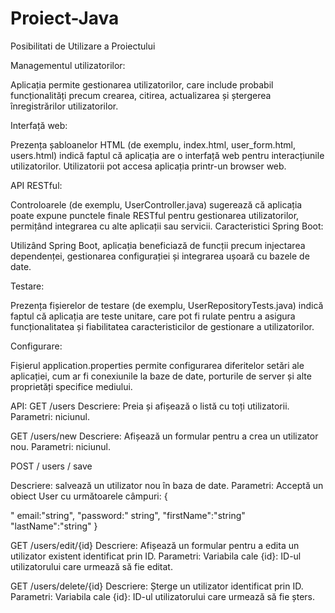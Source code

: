 # Proiect-Java
Posibilitati de Utilizare a Proiectului

Managementul utilizatorilor:

Aplicația permite gestionarea utilizatorilor, care include probabil funcționalități precum crearea, citirea, actualizarea și ștergerea înregistrărilor utilizatorilor.

Interfață web:

Prezența șabloanelor HTML (de exemplu, index.html, user_form.html, users.html) indică faptul că aplicația are o interfață web pentru interacțiunile utilizatorilor. Utilizatorii pot accesa aplicația printr-un browser web.

API RESTful:

Controloarele (de exemplu, UserController.java) sugerează că aplicația poate expune punctele finale RESTful pentru gestionarea utilizatorilor, permițând integrarea cu alte aplicații sau servicii.
Caracteristici Spring Boot:

Utilizând Spring Boot, aplicația beneficiază de funcții precum injectarea dependenței, gestionarea configurației și integrarea ușoară cu bazele de date.

Testare:

Prezența fișierelor de testare (de exemplu, UserRepositoryTests.java) indică faptul că aplicația are teste unitare, care pot fi rulate pentru a asigura funcționalitatea și fiabilitatea caracteristicilor de gestionare a utilizatorilor.

Configurare:

Fișierul application.properties permite configurarea diferitelor setări ale aplicației, cum ar fi conexiunile la baze de date, porturile de server și alte proprietăți specifice mediului.

API:
GET /users
Descriere: Preia și afișează o listă cu toți utilizatorii.
Parametri: niciunul.

GET /users/new
Descriere: Afișează un formular pentru a crea un utilizator nou.
Parametri: niciunul.

POST / users / save

Descriere: salvează un utilizator nou în baza de date.
Parametri: Acceptă un obiect User cu următoarele câmpuri:
{

" email:"string",
"password:" string",
"firstName":"string"
"lastName":"string"
}

GET /users/edit/{id}
Descriere: Afișează un formular pentru a edita un utilizator existent identificat prin ID.
Parametri:
Variabila cale {id}: ID-ul utilizatorului care urmează să fie editat.

GET /users/delete/{id}
Descriere: Șterge un utilizator identificat prin ID.
Parametri:
Variabila cale {id}: ID-ul utilizatorului care urmează să fie șters.